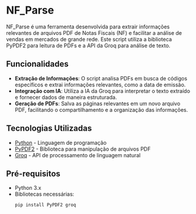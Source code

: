 # NF_Parse

NF_Parse é uma ferramenta desenvolvida para extrair informações relevantes de arquivos PDF de Notas Fiscais (NF) e facilitar a análise de vendas em mercados de grande rede. Este script utiliza a biblioteca PyPDF2 para leitura de PDFs e a API da Groq para análise de texto.

## Funcionalidades

- **Extração de Informações**: O script analisa PDFs em busca de códigos específicos e extrai informações relevantes, como a data de emissão.
- **Integração com IA**: Utiliza a IA da Groq para interpretar o texto extraído e fornecer dados de maneira estruturada.
- **Geração de PDFs**: Salva as páginas relevantes em um novo arquivo PDF, facilitando o compartilhamento e a organização das informações.

## Tecnologias Utilizadas

- [Python](https://www.python.org/) - Linguagem de programação
- [PyPDF2](https://pypdf2.readthedocs.io/en/latest/) - Biblioteca para manipulação de arquivos PDF
- [Groq](https://groq.com/) - API de processamento de linguagem natural

## Pré-requisitos

- Python 3.x
- Bibliotecas necessárias:
  ```bash
  pip install PyPDF2 groq
